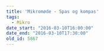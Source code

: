 ```yaml
---
title: 'Mikromøde - Spas og kompas'
tags:
  - Mikro
date_start: "2016-03-10T16:00:00"
date_end: "2016-03-10T17:30:00"
old_id: 5867
---
```

